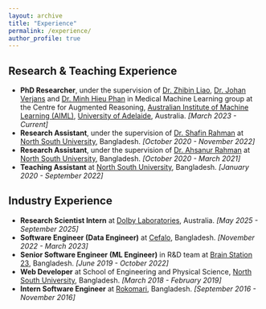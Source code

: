 ```yaml
---
layout: archive
title: "Experience"
permalink: /experience/
author_profile: true
---
```


## Research & Teaching Experience
* **PhD Researcher**, under the supervision of  [Dr. Zhibin Liao](https://scholar.google.com/citations?user=HvWTE0IAAAAJ&hl), [Dr. Johan Verjans](https://researchers.adelaide.edu.au/profile/johan.verjans) and [Dr. Minh Hieu Phan](https://scholar.google.com/citations?user=gSEw8EsAAAAJ&hl=en) in Medical Machine Learning group at the Centre for Augmented Reasoning, [Australian Institute of Machine Learning (AIML)](https://www.adelaide.edu.au/aiml/about-us), [University of Adelaide](https://www.adelaide.edu.au/), Australia. _[March 2023 - Current]_
* **Research Assistant**, under the supervision of [Dr. Shafin Rahman](https://scholar.google.com/citations?user=Pe8C-SUAAAAJ&hl=en) at [North South University](http://www.northsouth.edu/), Bangladesh. _[October 2020 - November 2022]_
* **Research Assistant**, under the supervision of [Dr. Ahsanur Rahman](https://sites.google.com/site/rahmanmahsanur) at [North South University](http://www.northsouth.edu/), Bangladesh. _[October 2020 - March 2021]_
* **Teaching Assistant** at [North South University](http://www.northsouth.edu/), Bangladesh. _[January 2020 - September 2022]_


## Industry Experience
* **Research Scientist Intern** at [Dolby Laboratories](https://www.dolby.com/), Australia. _[May 2025 - September 2025]_
* **Software Engineer (Data Engineer)** at [Cefalo](https://www.cefalo.com/en/), Bangladesh. _[November 2022 - March 2023]_
* **Senior Software Engineer (ML Engineer)** in R&D team at [Brain Station 23](https://brainstation-23.com/), Bangladesh. _[June 2019 - October 2022]_
* **Web Developer** at School of Engineering and Physical Science, [North South University](http://www.northsouth.edu/), Bangladesh. _[March 2018 - February 2019]_
* **Intern Software Engineer** at [Rokomari](https://www.rokomari.com/), Bangladesh. _[September 2016 - November 2016]_